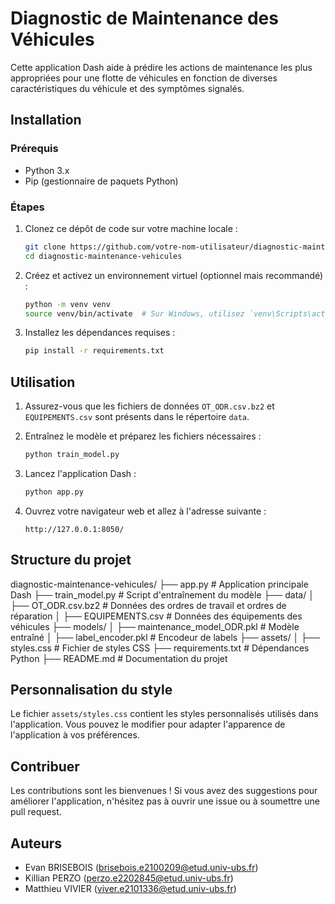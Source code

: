 # Diagnostic de Maintenance des Véhicules

Cette application Dash aide à prédire les actions de maintenance les plus appropriées pour une flotte de véhicules en fonction de diverses caractéristiques du véhicule et des symptômes signalés.

## Installation

### Prérequis

- Python 3.x
- Pip (gestionnaire de paquets Python)

### Étapes

1. Clonez ce dépôt de code sur votre machine locale :

    ```sh
    git clone https://github.com/votre-nom-utilisateur/diagnostic-maintenance-vehicules.git
    cd diagnostic-maintenance-vehicules
    ```

2. Créez et activez un environnement virtuel (optionnel mais recommandé) :

    ```sh
    python -m venv venv
    source venv/bin/activate  # Sur Windows, utilisez `venv\Scripts\activate`
    ```

3. Installez les dépendances requises :

    ```sh
    pip install -r requirements.txt
    ```

## Utilisation

1. Assurez-vous que les fichiers de données `OT_ODR.csv.bz2` et `EQUIPEMENTS.csv` sont présents dans le répertoire `data`.

2. Entraînez le modèle et préparez les fichiers nécessaires :

    ```sh
    python train_model.py
    ```

3. Lancez l'application Dash :

    ```sh
    python app.py
    ```

4. Ouvrez votre navigateur web et allez à l'adresse suivante :

    ```
    http://127.0.0.1:8050/
    ```

## Structure du projet

diagnostic-maintenance-vehicules/
├── app.py # Application principale Dash
├── train_model.py # Script d'entraînement du modèle
├── data/
│ ├── OT_ODR.csv.bz2 # Données des ordres de travail et ordres de réparation
│ ├── EQUIPEMENTS.csv # Données des équipements des véhicules
├── models/
│ ├── maintenance_model_ODR.pkl # Modèle entraîné
│ ├── label_encoder.pkl # Encodeur de labels
├── assets/
│ ├── styles.css # Fichier de styles CSS
├── requirements.txt # Dépendances Python
├── README.md # Documentation du projet


## Personnalisation du style

Le fichier `assets/styles.css` contient les styles personnalisés utilisés dans l'application. Vous pouvez le modifier pour adapter l'apparence de l'application à vos préférences.

## Contribuer

Les contributions sont les bienvenues ! Si vous avez des suggestions pour améliorer l'application, n'hésitez pas à ouvrir une issue ou à soumettre une pull request.

## Auteurs

- Evan BRISEBOIS (brisebois.e2100209@etud.univ-ubs.fr)
- Killian PERZO (perzo.e2202845@etud.univ-ubs.fr)
- Matthieu VIVIER (viver.e2101336@etud.univ-ubs.fr)


